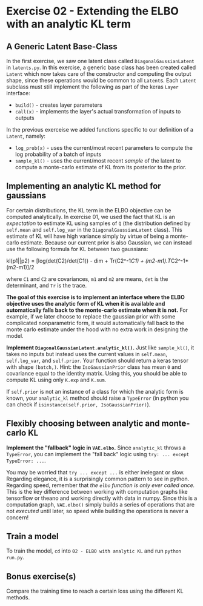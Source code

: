 Exercise 02 - Extending the ELBO with an analytic KL term
=========================================================

A Generic Latent Base-Class
---------------------------

In the first exercise, we saw one latent class called `DiagonalGaussianLatent` in `latents.py`.  In this exercise, a generic base class has been created called `Latent` which now takes care of the constructor and computing the output shape, since these operations would be common to all `Latent`s. Each `Latent` subclass must still implement the following as part of the keras `Layer` interface:

* `build()` - creates layer parameters
* `call(x)` - implements the layer's actual transformation of inputs to outputs

In the previous exerceise we added functions specific to our definition of a `Latent`, namely:

* `log_prob(x)` - uses the current/most recent parameters to compute the log probability of a batch of inputs
* `sample_kl()` - uses the current/most recent _sample_ of the latent to compute a monte-carlo estimate of KL from its posterior to the prior.

Implementing an analytic KL method for gaussians
------------------------------------------------

For certain distributions, the KL term in the ELBO objective can be computed analytically. In exercise 01, we used the fact that KL is an _expectation_ to estimate KL using samples of `Q` (the distribution defined by `self.mean` and `self.log_var` in the `DiagonalGaussianLatent` class). This estimate of KL will have high variance simply by virtue of being a monte-carlo estimate. Because our current prior is also Gaussian, we can instead use the following formula for KL between two gaussians:

  kl(p1||p2) = [log(det(C2)/det(C1)) - dim + Tr(C2^-1*C1) + (m2-m1).T*C2^-1*(m2-m1)]/2

where `C1` and `C2` are covariances, `m1` and `m2` are means, `det` is the determinant, and `Tr` is the trace.

**The goal of this exercise is to implement an interface where the ELBO objective uses the analytic form of KL when it is available and automatically falls back to the monte-carlo estimate when it is not.** For example, if we later choose to replace the gaussian prior with some complicated nonparametric form, it would automatically fall back to the monte carlo estimate under the hood with no extra work in designing the model.

**Implement `DiagonalGaussianLatent.analytic_kl()`.** Just like `sample_kl()`, it takes no inputs but instead uses the current values in `self.mean`, `self.log_var`, and `self.prior`. Your function should return a keras tensor with shape `(batch,)`. Hint: the `IsoGaussianPrior` class has mean `0` and covariance equal to the identity matrix. Using this, you should be able to compute KL using only `K.exp` and `K.sum`.

If `self.prior` is not an instance of a class for which the analytic form is known, your `analytic_kl` method should raise a `TypeError` (in python you can check if `isinstance(self.prior, IsoGaussianPrior)`).

Flexibly choosing between analytic and monte-carlo KL
-----------------------------------------------------

**Implement the "fallback" logic in `VAE.elbo`.** Since `analytic_kl` throws a `TypeError`, you can implement the "fall back" logic using `try: ... except TypeError: ...`.

You may be worried that `try ... except ...` is either inelegant or slow. Regarding elegance, it is a surprisingly common pattern to see in python. Regarding speed, remember that _the `elbo` function is only ever called once._ This is the key difference between working with computation graphs like tensorflow or theano and working directly with data in numpy. Since this is a computation graph, `VAE.elbo()` simply builds a series of operations that are not _executed_ until later, so speed while building the operations is never a concern!

Train a model
-------------

To train the model, `cd` into `02 - ELBO with analytic KL` and run `python run.py`.

Bonus exercise(s)
-----------------

Compare the training time to reach a certain loss using the different KL methods.

